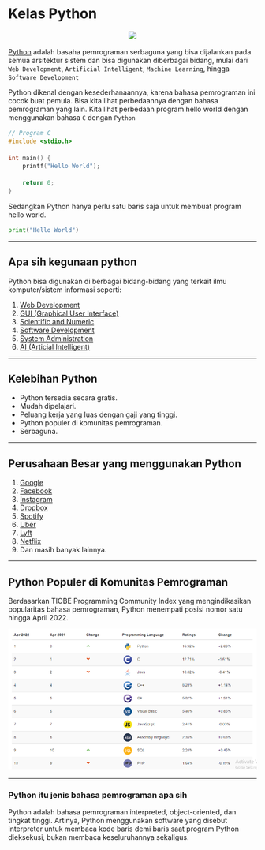 # Kelas Python

<div align="center">
    <img src="https://media.giphy.com/media/coxQHKASG60HrHtvkt/giphy.gif" width="400">
</div>

[Python](https://python.org) adalah basaha pemrograman serbaguna yang bisa dijalankan pada semua arsitektur sistem dan bisa digunakan diberbagai bidang, mulai dari `Web Development`, `Artificial Intelligent`, `Machine Learning`, hingga `Software Development`

Python dikenal dengan kesederhanaannya, karena bahasa pemrograman ini cocok buat pemula. Bisa kita lihat perbedaannya dengan bahasa pemrograman yang lain. Kita lihat perbedaan program hello world dengan menggunakan bahasa `C` dengan `Python`

```c
// Program C
#include <stdio.h>

int main() {
    printf("Hello World");

    return 0;
}
```

Sedangkan Python hanya perlu satu baris saja untuk membuat program hello world.

```python
print("Hello World")
```

---

## Apa sih kegunaan python

Python bisa digunakan di berbagai bidang-bidang yang terkait ilmu komputer/sistem informasi seperti:

1. [Web Development](https://en.wikipedia.org/wiki/Web_development)
2. [GUI (Graphical User Interface)](https://en.wikipedia.org/wiki/Graphical_user_interface)
3. [Scientific and Numeric](https://pandas.pydata.org/)
4. [Software Development]()
5. [System Administration]()
6. [AI (Articial Intelligent)](https://tensorflow.org)

---

## Kelebihan Python

- Python tersedia secara gratis.
- Mudah dipelajari.
- Peluang kerja yang luas dengan gaji yang tinggi.
- Python populer di komunitas pemrograman.
- Serbaguna.

---

## Perusahaan Besar yang menggunakan Python

1. [Google](https://google.com)
2. [Facebook](https://facebook.com)
3. [Instagram](https://instagram.com)
4. [Dropbox](https://dropbox)
5. [Spotify](https://spotify.com)
6. [Uber](https://www.uber.com)
7. [Lyft](https://www.lyft.com)
8. [Netflix](https://www.netflix.com)
9. Dan masih banyak lainnya.

---

## Python Populer di Komunitas Pemrograman

Berdasarkan TIOBE Programming Community Index yang mengindikasikan popularitas bahasa pemrograman, Python menempati posisi nomor satu hingga April 2022.

![Python](img/The-TIOBE-Programming-Community.webp)

---

### Python itu jenis bahasa pemrograman apa sih

Python adalah bahasa pemrograman interpreted, object-oriented, dan tingkat tinggi. Artinya, Python menggunakan software yang disebut interpreter untuk membaca kode baris demi baris saat program Python dieksekusi, bukan membaca keseluruhannya sekaligus.
